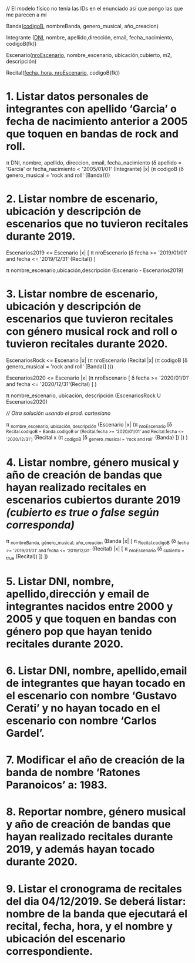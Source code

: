 // El modelo físico no tenía las IDs en el enunciado así que pongo las que me parecen a mí

Banda(<ins>codigoB</ins>, nombreBanda, genero_musical, año_creacion)

Integrante (<ins>DNI</ins>, nombre, apellido,dirección, email, fecha_nacimiento, codigoB(fk))

Escenario(<ins>nroEscenario</ins>, nombre_escenario, ubicación,cubierto, m2, descripción)

Recital(<ins>fecha, hora, nroEscenario</ins>, codigoB(fk))

# 1. Listar datos personales de integrantes con apellido ‘Garcia’ o fecha de nacimiento anterior a 2005 que toquen en bandas de rock and roll.

π DNI, nombre, apellido, direccion, email, fecha_nacimiento (δ apellido = 'Garcia' or fecha_nacimiento < '2005/01/01' (Integrante) |x| (π codigoB (δ genero_musical = 'rock and roll' (Banda))))

# 2. Listar nombre de escenario, ubicación y descripción de escenarios que no tuvieron recitales durante 2019.

Escenarios2019 <= Escenario |x| [ π nroEscenario (δ fecha >= '2019/01/01' and fecha <= '2019/12/31' (Recital)) ]

π nombre_escenario,ubicación,descripción (Escenario - Escenarios2019)

# 3. Listar nombre de escenario, ubicación y descripción de escenarios que tuvieron recitales con género musical rock and roll o tuvieron recitales durante 2020.

EscenariosRock <= Escenario |x| (π nroEscenario (Recital |x| (π codigoB [δ genero_musical = 'rock and roll' (Banda)] )))

Escenarios2020 <= Escenario |x| (π nroEscenario [ δ fecha >= '2020/01/01' and fecha <= '2020/12/31'(Recital) ] )

π nombre_escenario, ubicación, descripción (EscenariosRock U Escenarios2020)

*// Otra solución usando el prod. cartesiano*

π <sub>nombre_escenario, ubicación, descripción</sub> (Escenario |x| (π <sub>nroEscenario</sub> [δ <sub>Recital.codigoB = Banda.codigoB or (Recital.fecha >= '2020/01/01' and Recital.fecha <= '2020/12/31')</sub> (Recital x (π <sub>codigoB</sub> [δ <sub>genero_musical = 'rock and roll'</sub> (Banda) ]) ]) )

# 4. Listar nombre, género musical y año de creación de bandas que hayan realizado recitales en escenarios cubiertos durante 2019 *(cubierto es true o false según corresponda)*

π <sub>nombreBanda, género_musical, año_creación</sub> (Banda |x| [ π <sub>Recital.codigoB</sub> (δ <sub>fecha >= '2019/01/01' and fecha <= '2019/12/31'</sub> (Recital) |x| [ π <sub>nroEscenario</sub> (δ <sub>cubierto = true</sub> (Recital)) ]) ])

# 5. Listar DNI, nombre, apellido,dirección y email de integrantes nacidos entre 2000 y 2005 y que toquen en bandas con género pop que hayan tenido recitales durante 2020.

# 6. Listar DNI, nombre, apellido,email de integrantes que hayan tocado en el escenario con nombre ‘Gustavo Cerati’ y no hayan tocado en el escenario con nombre ‘Carlos Gardel’.

# 7. Modificar el año de creación de la banda de nombre ‘Ratones Paranoicos’ a: 1983.

# 8. Reportar nombre, género musical y año de creación de bandas que hayan realizado recitales durante 2019, y además hayan tocado durante 2020.

# 9. Listar el cronograma de recitales del dia 04/12/2019. Se deberá listar: nombre de la banda que ejecutará el recital, fecha, hora, y el nombre y ubicación del escenario correspondiente.
